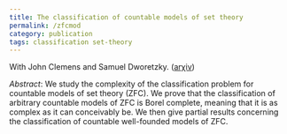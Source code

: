 ```yaml
---
title: The classification of countable models of set theory
permalink: /zfcmod
category: publication
tags: classification set-theory
---
```


With John Clemens and Samuel Dworetzky. (<a href="https://arxiv.org/abs/1707.04660">ar&chi;iv</a>)<!--more-->

*Abstract*: We study the complexity of the classification problem for countable models of set theory (ZFC). We prove that the classification of arbitrary countable models of ZFC is Borel complete, meaning that it is as complex as it can conceivably be. We then give partial results concerning the classification of countable well-founded models of ZFC.
